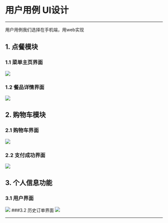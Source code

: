 # 用户用例 UI设计
-----
用户用例我们选择在手机端，用web实现

## 1. 点餐模块
### 1.1 菜单主页界面
![](../images/UI-android-menu.PNG)
### 1.2 餐品详情界面
![](../images/UI-android-details.PNG)

## 2. 购物车模块
### 2.1 购物车界面
![](../images/UI-android-shopping.PNG)
### 2.2 支付成功界面
![](../images/UI-android-succeed.PNG)

## 3. 个人信息功能
### 3.1 用户界面
![](../images/UI-android-user.PNG)
###3.2 历史订单界面
![](../images/UI-android-historyorder.PNG)

-----
